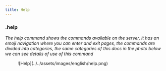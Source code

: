```yaml
---
title: Help
---
```

### .help

*The help command shows the commands available on the server, it has an emoji navigation where you can enter and exit pages, the commands are divided into categories, the same categories of this docs in the photo below we can see details of use of this command*
<figure markdown>
![Help](../../assets/images/english/help.png)
</figure>